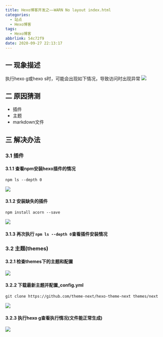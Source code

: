 ```yaml
---
title: Hexo博客开发之——WARN No layout index.html
categories:
  - 站点
  - Hexo博客
tags:
  - Hexo博客
abbrlink: 54c72f9
date: 2020-09-27 22:13:17
---
```

## 一 现象描述

执行hexo g或hexo s时，可能会出现如下情况，导致访问时出现异常
![][1]
<!--more-->

## 二 原因猜测

* 插件
* 主题
* markdown文件

## 三 解决办法

### 3.1 插件

#### 3.1.1 查看npm安装hexo插件的情况

```
npm ls --depth 0
```
![][2]

#### 3.1.2 安装缺失的插件
```
npm install acorn --save
```

![][3]
#### 3.1.3 再次执行 `npm ls --depth 0`查看插件安装情况
### 3.2 主题(themes)

#### 3.2.1 检查themes下的主题和配置
![][4]

#### 3.2.2 下载最新主题并配置_config.yml

```
git clone https://github.com/theme-next/hexo-theme-next themes/next
```
![][5]

#### 3.2.3 执行hexo g查看执行情况(文件能正常生成)
![][6]


[1]:https://cdn.jsdelivr.net/gh/pgzxc/CDN/blog-image/hexo-error-no-layout-view.png
[2]:https://cdn.jsdelivr.net/gh/pgzxc/CDN/blog-image/hexo-error-npm-depth.png
[3]:https://cdn.jsdelivr.net/gh/pgzxc/CDN/blog-image/hexo-error-install-save.png
[4]:https://cdn.jsdelivr.net/gh/pgzxc/CDN/blog-image/hexo-error-themes-view.png
[5]:https://cdn.jsdelivr.net/gh/pgzxc/CDN/blog-image/hexo-error-themes-clone-local.png
[6]:https://cdn.jsdelivr.net/gh/pgzxc/CDN/blog-image/hexo-error-gene-file.png